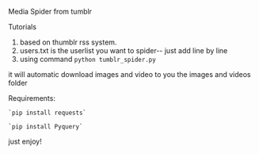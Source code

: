 Media Spider from tumblr 

Tutorials

1. based on thumblr rss system.
2. users.txt is the userlist you want to spider-- just add line by line
3. using command
    `python tumblr_spider.py`

it will automatic download images and video to you the images and videos folder


Requirements:

    `pip install requests`

    `pip install Pyquery`

just enjoy!
